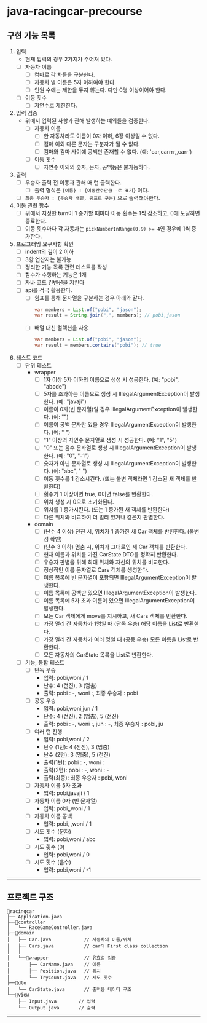 # java-racingcar-precourse

## 구현 기능 목록

1. 입력
    - 현재 입력의 경우 2가지가 주어져 있다.
    - [ ] 자동차 이름
        - [ ] 컴마로 각 차들을 구분한다.
        - [ ] 자동차 별 이름은 5자 이하여야 한다.
        - [ ] 인원 수에는 제한을 두지 않는다. 다만 0명 이상이어야 한다.
    - [ ] 이동 횟수
        - [ ] 자연수로 제한한다.

2. 입력 검증
    - 위에서 입력된 사항과 관해 발생하는 예외들을 검증한다.
        - [ ] 자동차 이름
            - [ ] 한 자동차라도 이름이 0자 이하, 6장 이상일 수 없다.
            - [ ] 컴마 이외 다른 문자는 구분자가 될 수 없다.
            - [ ] 컴마와 컴마 사이에 공백만 존재할 수 없다. (예: 'car,carrrr,,carr')
        - [ ] 이동 횟수
            - [ ] 자연수 이외의 숫자, 문자, 공백등은 불가능하다.

3. 출력
    - [ ] 우승자 출력 전 이동과 관해 매 턴 출력한다.
        - [ ] 출력 형식은 `{이름} : {이동칸수만큼 -로 표기}` 이다.  
    - [ ] `최종 우승자 : {우승자 배열, 쉼표로 구분}` 으로 출력해야한다.

4. 이동 관련 함수
   - [ ] 위에서 지정한 turn이 1 증가할 때마다 이동 횟수는 1씩 감소하고, 0에 도달하면 종료한다.
   - [ ] 이동 횟수마다 각 자동차는 `pickNumberInRange(0,9) >= 4`인 경우에 1씩 증가한다.

5. 프로그래밍 요구사항 확인
    - [ ] indent의 깊이 2 이하
    - [ ] 3항 연산자는 불가능
    - [ ] 정리한 기능 목록 관련 테스트를 작성
    - [ ] 함수가 수행하는 기능은 1개
    - [ ] 자바 코드 컨벤션을 지킨다
    - [ ] api를 적극 활용한다.
        - [ ] 쉼표를 통해 문자열을 구분하는 경우 아래와 같다.
            ``` java
            var members = List.of("pobi", "jason");
            var result = String.join(",", members); // pobi,jason
            ```
        - [ ] 배열 대신 컬렉션을 사용
            ``` java
            var members = List.of("pobi", "jason");
            var result = members.contains("pobi"); // true
            ```
6. 테스트 코드
    - [ ] 단위 테스트
        - wrapper
            - [ ] 1자 이상 5자 이하의 이름으로 생성 시 성공한다. (예: "pobi", "abcde")
            - [ ] 5자를 초과하는 이름으로 생성 시 IllegalArgumentException이 발생한다. (예: "javaji")
            - [ ] 이름이 0자(빈 문자열)일 경우 IllegalArgumentException이 발생한다. (예: "")
            - [ ] 이름이 공백 문자만 있을 경우 IllegalArgumentException이 발생한다. (예: " ")
            - [ ] "1" 이상의 자연수 문자열로 생성 시 성공한다. (예: "1", "5")
            - [ ] "0" 또는 음수 문자열로 생성 시 IllegalArgumentException이 발생한다. (예: "0", "-1")
            - [ ] 숫자가 아닌 문자열로 생성 시 IllegalArgumentException이 발생한다. (예: "abc", " ")
            - [ ] 이동 횟수를 1 감소시킨다. (또는 불변 객체라면 1 감소된 새 객체를 반환한다)
            - [ ] 횟수가 1 이상이면 true, 0이면 false를 반환한다.
            - [ ] 위치 생성 시 0으로 초기화된다.
            - [ ] 위치를 1 증가시킨다. (또는 1 증가된 새 객체를 반환한다)
            - [ ] 다른 위치와 비교하여 더 멀리 있거나 같은지 판별한다.

        - domain
            - [ ] (난수 4 이상) 전진 시, 위치가 1 증가한 새 Car 객체를 반환한다. (불변성 확인)
            - [ ] (난수 3 이하) 멈춤 시, 위치가 그대로인 새 Car 객체를 반환한다.
            - [ ] 현재 이름과 위치를 가진 CarState DTO를 정확히 반환한다.
            - [ ] 우승자 판별을 위해 최대 위치와 자신의 위치를 비교한다.
            - [ ] 정상적인 이름 문자열로 Cars 객체를 생성한다.
            - [ ] 이름 목록에 빈 문자열이 포함되면 IllegalArgumentException이 발생한다.
            - [ ] 이름 목록에 공백만 있으면 IllegalArgumentException이 발생한다.
            - [ ] 이름 목록에 5자 초과 이름이 있으면 IllegalArgumentException이 발생한다.
            - [ ] 모든 Car 객체에게 move를 지시하고, 새 Cars 객체를 반환한다.
            - [ ] 가장 멀리 간 자동차가 1명일 때 (단독 우승) 해당 이름을 List로 반환한다.
            - [ ] 가장 멀리 간 자동차가 여러 명일 때 (공동 우승) 모든 이름을 List로 반환한다.
            - [ ] 모든 자동차의 CarState 목록을 List로 반환한다.

    - [ ] 기능, 통합 테스트
        - [ ] 단독 우승
            - 입력: pobi,woni / 1
            - 난수: 4 (전진), 3 (멈춤)
            - 출력: pobi : -, woni :, 최종 우승자 : pobi
        - [ ] 공동 우승
            - 입력: pobi,woni,jun / 1
            - 난수: 4 (전진), 2 (멈춤), 5 (전진)
            - 출력: pobi : -, woni :, jun : -, 최종 우승자 : pobi, ju
        - [ ] 여러 턴 진행
            - 입력: pobi,woni / 2 
            - 난수 (1턴): 4 (전진), 3 (멈춤)
            - 난수 (2턴): 3 (멈춤), 5 (전진)
            - 출력(1턴): pobi : -, woni :
            - 출력(2턴): pobi : -, woni : - 
            - 출력(최종): 최종 우승자 : pobi, woni
        - [ ] 자동차 이름 5자 초과
            - 입력: pobi,javaji / 1
        - [ ] 자동차 이름 0자 (빈 문자열)
            - 입력: pobi,,woni / 1
        - [ ] 자동차 이름 공백
            - 입력: pobi, ,woni / 1
        - [ ] 시도 횟수 (문자)
            - 입력: pobi,woni / abc
        - [ ] 시도 횟수 (0)
            - 입력: pobi,woni / 0
        - [ ] 시도 횟수 (음수)
            - 입력: pobi,woni / -1

---

## 프로젝트 구조

```
📁racingcar
├── Application.java
├──📁controller
│   └── RaceGameController.java
├──📁domain
│   ├── Car.java            // 자동차의 이름/위치
│   ├── Cars.java           // car의 First class collection
│   │
│   └──📁wrapper             // 유효성 검증
│       ├── CarName.java    // 이름
│       ├── Position.java   // 위치
│       └── TryCount.java   // 시도 횟수
├──📁dto
│   └── CarState.java       // 출력용 데이터 구조
└──📁view
    ├── Input.java        // 입력
    └── Output.java       // 출력

```

---
